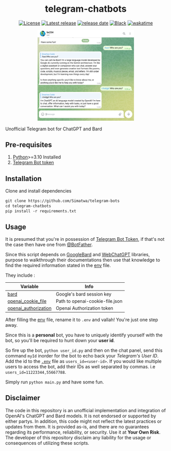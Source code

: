 <h1 align="center"> telegram-chatbots </h1>

<p align="center">
<a href="https://https://github.com/Simatwa/telegram-chatbots/blob/main/LICENSE"><img alt="License" src="https://img.shields.io/badge/license-MIT-blue.svg"/></a>
<!--<a href="https://github.com/Simatwa/telegram-chatbots/releases"><img src="https://img.shields.io/github/downloads/Simatwa/telegram-chatbots/total?label=Downloads&color=success&logo=github" alt="Downloads"></img></a> -->
<a href="https://github.com/Simatwa/telegram-chatbots/releases"><img src="https://img.shields.io/github/v/release/Simatwa/telegram-chatbots?color=success&logo=github&label=Release" alt="Latest release"></img></a>
<a href="https://github.com/Simatwa/telegram-chatbots/releases"><img src="https://img.shields.io/github/release-date/Simatwa/telegram-chatbots?logo=github&label=Release date" alt="release date"></img></a>
<a href="https://github.com/psf/black"><img alt="Black" src="https://img.shields.io/static/v1?logo=Black&label=Code-style&message=Black"/></a>
<a href="https://wakatime.com/badge/github/Simatwa/telegram-chatbots"><img src="https://wakatime.com/badge/github/Simatwa/telegram-chatbots.svg" alt="wakatime"></a>
</p>

<p align="center">
<img src="https://github.com/Simatwa/telegram-chatbots/blob/main/assets/demo.png?raw=true" width="60%" height="auto" alt="Bot Demo"> 
</p>

Unofficial Telegram bot for ChatGPT and Bard 

## Pre-requisites 

1. [Python](https://python.org)>=3.10 Installed
2. [Telegram Bot token](https://core.telegram.org/bots#botfather)

## Installation

Clone and install dependencies

```
git clone https://github.com/Simatwa/telegram-bots
cd telegram-chatbots
pip install -r requirements.txt
```

## Usage

It is presumed that you're in possession of [Telegram Bot Token](https://telegram/), if that's not the case then have one from [@BotFather](https://core.telegram.org/bots#botfather).

Since this script depends on [GoogleBard](https://github.com/acheong08/Bard) and [WebChatGPT](https://github.com/Simatwa/WebChatGPT) libraries, purpose to walkthrough their documentations then use that knowledge to find the required information stated in the [env](env) file.

They include :

| Variable | Info |
| ---------- | ------- |
| [bard](https://github.com/acheong08/Bard)  | Google's bard session key |
| [openai_cookie_file](https://github.com/Simatwa/WebChatGPT) | Path to openai-cookie-file.json | 
| [openai_authorization](https://github.com/Simatwa/WebChatGPT) | Openai Authorization token | 

After filling the [env](env) file, rename it to `.env` and vallah! You're just one step away.

Since this is a **personal** bot, you have to uniquely identify yourself with the bot, so you'll be required to hunt down your **user id**. 

So fire up the bot, `python user_id.py` and  then on the chat panel, send this command `myId` inorder for the bot to echo back your *Telegram's User ID*. Add the id to the [`.env`](env) file as `users_id=<user-id>`. If you would like multiple users to access the bot, add their IDs as well separated by commas. i.e `users_id=11223344,55667788`.

Simply run `python main.py` and have some fun.

## Disclaimer

The code in this repository is an unofficial implementation and integration of OpenAI's ChatGPT and Bard models. It is not endorsed or supported by either partys. In addition, this code might not reflect the latest practices or updates from them. It is provided as-is, and there are no guarantees regarding its performance, reliability, or security. Use it at **Your Own Risk**. The developer of this repository disclaim any liability for the usage or consequences of utilizing these scripts.
